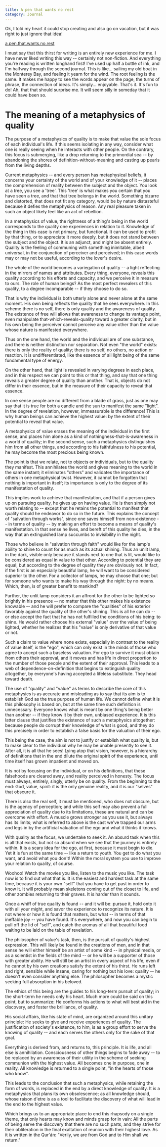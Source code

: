 ```yaml
---
title: A pen that wants no rest
category: Journal
---
```


Ok, I told my heart it could stop creating and also go on vacation, but
it was right to just ignore that idea!

[a.pen.that.wants.no.rest](a.pen.that.wants.no.rest)

I must say that this thirst for writing is an entirely new experience
for me.  I have never liked writing this way -- certainly not
non-fiction.  And everything you're reading is written longhand first!
I've used up half a bottle of ink, and I'm halfway through the second
journal.  This is like... sailing my old boat in the Monterey Bay, and
feeling it yearn for the wind.  The root feeling is the same.  It makes
me happy to see the words appear on the page, the turns of phrase, the
connection of ideas.  It's simply...  enjoyable.  That's it.  It's fun
to do!  Ah, that that should surprise me.  It will seem silly in someday
that it could have been so.

# The meaning of a metaphysics of quality

The purpose of a metaphysics of quality is to make that value the sole
focus of each individual's life.  If this seems isolating in any way,
consider what one is really seeing when he interacts with other people.
On the contrary, this focus is submerging, like a drop returning to the
primordial sea -- by abandoning the shores of definition-without-meaning
and casting up pearls from the living depths.

Current metaphysics -- and every person has metaphysical beliefs, it
concerns your certainty of the world and of your knowledge of it --
places the comprehension of reality between the subject and the object.
You look at a tree, you see a 'tree'.  This 'tree' is what makes you
certain that you have seen a tree, and that that tree belongs in the
world.  Something bizarre and distorted, that does not fit any category,
would be by nature distasteful because it defies the metaphysics of
reason.  Any real pleasure taken in such an object likely feel like an
act of rebellion.

In a metaphysics of value, the rightness of a thing's being in the world
corresponds to the quality one experiences in relation to it.  Knowledge
of the thing in this case is not primary, but functional.  It can be
used to profit by that thing, or to appreciate it more deeply, but it
does not stand between the subject and the object.  It is an adjunct,
and might be absent entirely.  Quality is the feeling of communing with
something inimitable, albeit universal, in the conjunction of perceiver
and perceived; in this case words may or may not be useful, according to
the lover's desire.

The whole of the world becomes a variegation of quality -- a light
reflecting in the mirrors of names and attributes.  Every thing,
everyone, reveals this quality according to his efforts and capacity,
and we perceive it in measure to ours.  The role of human beings?  As
the most perfect revealers of this quality, to a degree incomparable --
if they choose to do so.

That is why the individual is both utterly alone and never alone at the
same moment.  His own being reflects the quality that he sees
everywhere.  In this scheme there is no self, there is only quality and
the awareness of quality.  The existence of free will allows that
awareness to change its vantage point, even manipulate
that-which-reveals-quality toward a greater clarity, but in his own
being the perceiver cannot perceive any value other than the value whose
nature is manifested everywhere.

Thus on the one hand, the world and the individual are of one substance,
and there is neither distinction nor separation.  Not even "the world"
exists: there is only the reality of quality; there is no self, no
others, no action or reaction.  It is undifferentiated, like the essence
of all light being of the same fundamental type of energy.

On the other hand, that light is revealed in varying degrees in each
place, and in this respect we can point to this or that thing, and say
that one thing reveals a greater degree of quality than another.  That
is, objects do not differ in their essence, but in the measure of their
capacity to reveal that essence.

In one sense people are no different from a blade of grass, just as one
may say that it is true for both a candle and the sun to manifest the
same "light".  In the degree of revelation, however, immeasurable is the
difference!  This is why human beings can achieve the highest value: by
the extent of their potential to reveal that value.

A metaphysics of value erases the meaning of the individual in the first
sense, and places him alone as a kind of nothingness-that-is-awareness
in a world of quality; in the second sense, such a metaphysics
distinguishes him from all other things, and according to his
faithfulness to his potential, he may become the most precious being
known.

The point is that we relate, not to objects or individuals, but to the
quality they manifest.  This annihilates the world and gives meaning to
the world in the same instant; it eliminates "others" and validates the
importance of others in one metaphysical twist.  However, it cannot be
forgotten that nothing is important in itself; its importance is only to
the degree of its manifestation of quality.

This implies work to achieve that manifestation, and that if a person
gives up on pursuing quality, he gives up on having value.  He is then
simply not worth relating to -- except that he retains the potential to
manifest that quality should he endeavor to do so in the future.  This
explains the concept of "salvation through works", since one saves
himself from non-existence -- in terms of quality -- by making an effort
to become a means of quality's manifestation.  In that sense he lives,
and bereft of this quality he dies, in the way that an extinguished lamp
succumbs to invisibility in the night.

Those who believe in "salvation through faith" would like for the lamp's
ability to shine to count for as much as its actual shining.  Thus an
unlit lamp, in the dark, visible only because it stands next to one that
is lit, would like to be considered as equal in value to that other.
According to potential they are equal, but according to the degree of
quality they are obviously not.  In fact, if the first is an especially
beautiful lamp, he will want to be considered superior to the other.
For a collector of lamps, he may choose that one; but for someone who
wants to make his way through the night: by no means.  Which, then, is
of greater benefit to mankind?

Further, the unlit lamp considers it an affront for the other to be
lighted so brightly in his presence -- no matter that this other makes
his existence knowable -- and he will prefer to compare the "qualities"
of his exterior favorably against the quality of the other's shining.
This is all he can do -- or else accept the fact that he has not
fulfilled the conditions of his being: to shine.  He would rather choose
his external "value" over the value of being lighted, whether he
realizes that his "value" is only derivative of that value or not.

Such a claim to value where none exists, especially in contrast to the
reality of value itself, is the "ego", which can only exist in the minds
of those who agree to accept such a baseless valuation.  For ego to
survive it must obtain from others their approval, and it moves and has
life in direct proportion to the number of those people and the extent
of their approval.  This leads to a web of dependence-on-definition that
begins to extinguish quality altogether, by everyone's having accepted a
lifeless substitute.  They head toward death.

The use of "quality" and "value" as terms to describe the core of this
metaphysics is as accurate and misleading as to say that its aim is to
establish God as the true purpose of human life.  We cannot define what
it is this philosophy is based on, but at the same time such definition
is unnecessary.  Everyone knows what is meant by one thing's being
better than another -- if they know it by their own, unbiased
experience.  It is this latter clause that justifies the existence of
such a metaphysics altogether: because people do corrupt their knowledge
of what is good, and they do this precisely in order to establish a
false basis for the valuation of their ego.

This being the case, the aim is not to justify or establish what quality
is, but to make clear to the individual why he may be unable presently
to see it.  After all, it is all that he sees!  Lying atop that vision,
however, is a hierarchy of definitions that in the end dilute the
original spirit of the experience, until time itself has grown impatient
and moved on.

It is not by focusing on the individual, or on his definitions, that
these falsehoods are cleared away, and reality perceived in honesty.
The focus must always, entirely, singly, utterly be on quality.  From
the beginning to the end: God, value, spirit: it is the only genuine
reality, and it is our "selves" that obscure it.

There is also the real self, it must be mentioned, who does not obscure,
but is the agency of perception; and while this self may also prevent a
full appreciation of quality due to its limitations, these are natural
and can be overcome with effort.  A muscle grows stronger as you use it,
but always has its limits; what is referred to above is the cast we've
trapped our arms and legs in by the artificial valuation of the ego and
what it thinks it knows.

With quality as the focus, we undertake to seek it.  An absurd task when
this is all that exists, but not so absurd when we see that the journey
is entirely within.  It is a scary idea for the ego, at first, because
it must begin to die.  Yet it is fun at the same time -- like a return
to youth.  You get to do what you want, and avoid what you don't!
Within the moral system you use to improve your relation to quality, of
course.

Woohoo!  Watch the movies you like, listen to the music you like.  The
task now is to find out what that is.  It is the easiest and hardest
task at the same time, because it is your own "self" that you have to
get past in order to know it.  It will probably mean skeletons coming
out of the closet to life, and other zombies returning to their graves.
It is harder than it sounds.

Once a whiff of true quality is found -- and it will be: pursue it, hold
onto it with all your might, and savor the experience to recognize its
nature.  It is not where or how it is found that matters, but what -- in
terms of that ineffable joy -- you have found.  It's everywhere, and now
you can begin to pull off the lid of "self", and catch the aromas of all
that beautiful food waiting to be laid on the table of revelation.

The philosopher of value's task, then, is the pursuit of quality's
highest expression.  This will likely be found in the creations of men,
and in that sense he will either himself be an artist of some kind -- in
physical media, or as a scientist in the fields of the mind -- or he
will be a supporter of those with greater ability.  He will still be an
artist in every aspect of his life, even if he cannot by his own
creations satisfy the extent of his thirst.  He runs left and right,
sensible while insane, caring for nothing but his love: quality -- he
doesn't even consider anything else.  The philosopher becomes a mystic
seeking full absorption in his beloved.

The ethics of this being are the guides to his long-term pursuit of
quality; in the short-term he needs only his heart.  Much more could be
said on this point, but to summarize: He conforms his actions to what
will best aid in the discovery, and foster the brilliance, of quality.

His social affairs, like his state of mind, are organized around this
unitary principle: He seeks to give and receive experiences of quality.
The justification of society's existence, to him, is as a group effort
to serve the knowing of quality -- and each serves the others only for
the sake of that goal.

Everything is derived from, and returns to, this principle.  It is life,
and all else is annihilation.  Consciousness of other things begins to
fade away -- to be replaced by an awareness of their utility in the
scheme of seeking communion with the highest value.  All becomes one in
purpose, one in reality.  All knowledge is returned to a single point,
"in the hearts of those who know".

This leads to the conclusion that such a metaphysics, while retaining
the form of words, is replaced in the end by a direct knowledge of
quality.  It is a metaphysics that plans its own obsolescence; as all
knowledge should, whose raison d'etre is as a tool to facilitate the
discovery of what will lead in the end to the highest value.

Which brings us to an appropriate place to end this rhapsody on a single
theme, that only hearts may know and minds grasp for in vain: All the
parts of being serve the discovery that there are no such parts, and
they strive for their obliteration in the final exaltation of reunion
with their highest love.  As it is written in the Qur'án: "Verily, we
are from God and to Him shall we return."


